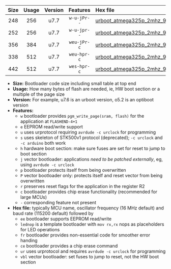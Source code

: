 |Size|Usage|Version|Features|Hex file|
|:-:|:-:|:-:|:-:|:--|
|248|256|u7.7|`w-u-jPr--`|[urboot_atmega325p_2mhz_9600bps_lednop_ur_vbl.hex](https://raw.githubusercontent.com/stefanrueger/urboot.hex/main/mcus/atmega325p/fcpu_2mhz/9600_bps/urboot_atmega325p_2mhz_9600bps_lednop_ur_vbl.hex)|
|252|256|u7.7|`w-u-jpr--`|[urboot_atmega325p_2mhz_9600bps_lednop_fr_ur_vbl.hex](https://raw.githubusercontent.com/stefanrueger/urboot.hex/main/mcus/atmega325p/fcpu_2mhz/9600_bps/urboot_atmega325p_2mhz_9600bps_lednop_fr_ur_vbl.hex)|
|356|384|u7.7|`weu-jPr-c`|[urboot_atmega325p_2mhz_9600bps_ee_lednop_fr_ce_ur_vbl.hex](https://raw.githubusercontent.com/stefanrueger/urboot.hex/main/mcus/atmega325p/fcpu_2mhz/9600_bps/urboot_atmega325p_2mhz_9600bps_ee_lednop_fr_ce_ur_vbl.hex)|
|338|512|u7.7|`weu-hpr-c`|[urboot_atmega325p_2mhz_9600bps_ee_lednop_fr_ce_ur.hex](https://raw.githubusercontent.com/stefanrueger/urboot.hex/main/mcus/atmega325p/fcpu_2mhz/9600_bps/urboot_atmega325p_2mhz_9600bps_ee_lednop_fr_ce_ur.hex)|
|442|512|u7.7|`wes-hpr-c`|[urboot_atmega325p_2mhz_9600bps_ee_lednop_fr_ce.hex](https://raw.githubusercontent.com/stefanrueger/urboot.hex/main/mcus/atmega325p/fcpu_2mhz/9600_bps/urboot_atmega325p_2mhz_9600bps_ee_lednop_fr_ce.hex)|

- **Size:** Bootloader code size including small table at top end
- **Usage:** How many bytes of flash are needed, ie, HW boot section or a multiple of the page size
- **Version:** For example, u7.6 is an urboot version, o5.2 is an optiboot version
- **Features:**
  + `w` bootloader provides `pgm_write_page(sram, flash)` for the application at `FLASHEND-4+1`
  + `e` EEPROM read/write support
  + `u` uses urprotocol requiring `avrdude -c urclock` for programming
  + `s` uses skeleton of STK500v1 protocol (deprecated); `-c urclock` and `-c arduino` both work
  + `h` hardware boot section: make sure fuses are set for reset to jump to boot section
  + `j` vector bootloader: applications *need to be patched externally*, eg, using `avrdude -c urclock`
  + `p` bootloader protects itself from being overwritten
  + `P` vector bootloader only: protects itself and reset vector from being overwritten
  + `r` preserves reset flags for the application in the register R2
  + `c` bootloader provides chip erase functionality (recommended for large MCUs)
  + `-` corresponding feature not present
- **Hex file:** typically MCU name, oscillator frequency (16 MHz default) and baud rate (115200 default) followed by
  + `ee` bootloader supports EEPROM read/write
  + `lednop` is a template bootloader with `mov rx,rx` nops as placeholders for LED operations
  + `fr` bootloader provides non-essential code for smoother error handing
  + `ce` bootloader provides a chip erase command
  + `ur` uses urprotocol and requires `avrdude -c urclock` for programming
  + `vbl` vector bootloader: set fuses to jump to reset, not the HW boot section
